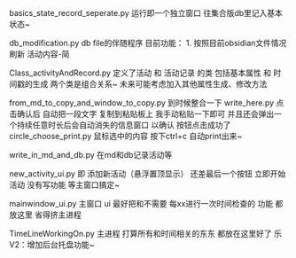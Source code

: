 basics_state_record_seperate.py
    运行即一个独立窗口 往集合版db里记入基本状态~

db_modification.py
    db file的伴随程序 
    目前功能：
    1. 按照目前obsidian文件情况 刷新 活动内容-简 





Class_activityAndRecord.py 
    定义了活动 和 活动记录 的类 包括基本属性 和 时间戳的生成 
        两个类是组合关系~
    未来可能考虑加入其他属性生成、修改方法

from_md_to_copy_and_window_to_copy.py
    到时候整合一下 
    write_here.py
        点击确认后 自动把一段文字 复制到粘贴板上 我手动粘贴一下即可  并且还会弹出一个持续任意时长后会自动消失的信息窗口 以确认 按钮点击成功了
    circle_choose_print.py
        鼠标选中的内容 按下ctrl+c 自动print出来~

write_in_md_and_db.py
在md和db记录活动等 


new_activity_ui.py
    即 添加新活动（悬浮置顶显示） 
    还差最后一个按钮 立即开始活动 没有写功能 等主窗口搞定~

mainwindow_ui.py
    主窗口 ui
    最好把和不需要 每xx进行一次时间检查的 功能 都放这里 省得挤主进程

TimeLineWorkingOn.py
    主进程
    打算所有和时间相关的东东 都放在这里好了 乐
V2：增加后台托盘功能~